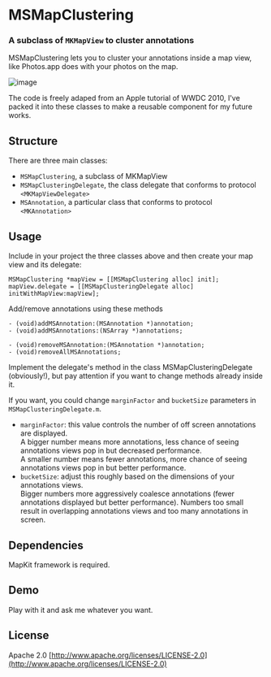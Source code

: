# MSMapClustering
### A subclass of `MKMapView` to cluster annotations

MSMapClustering lets you to cluster your annotations inside a map view, like Photos.app does with your photos on the map.

![image](http://f.cl.ly/items/0k0l2c1J3w3K053G3M1E/map_large2.gif)

The code is freely adaped from an Apple tutorial of WWDC 2010, I've packed it into these classes to make a reusable component for my future works.

## Structure

There are three main classes:

- `MSMapClustering`, a subclass of MKMapView
- `MSMapClusteringDelegate`, the class delegate that conforms to protocol `<MKMapViewDelegate>`
- `MSAnnotation`, a particular class that conforms to protocol `<MKAnnotation>`


## Usage

Include in your project the three classes above and then create your map view and its delegate:

    MSMapClustering *mapView = [[MSMapClustering alloc] init];
	mapView.delegate = [[MSMapClusteringDelegate alloc] initWithMapView:mapView];
	
Add/remove annotations using these methods

    - (void)addMSAnnotation:(MSAnnotation *)annotation;
    - (void)addMSAnnotations:(NSArray *)annotations;
    
    - (void)removeMSAnnotation:(MSAnnotation *)annotation;
    - (void)removeAllMSAnnotations;
    
Implement the delegate's method in the class MSMapClusteringDelegate (obviously!), but pay attention if you want to change methods already inside it.

If you want, you could change `marginFactor` and `bucketSize` parameters in `MSMapClusteringDelegate.m`.

- `marginFactor`: this value controls the number of off screen annotations are displayed.  
A bigger number means more annotations, less chance of seeing annotations views pop in but decreased performance.  
A smaller number means fewer annotations, more chance of seeing annotations views pop in but better performance.
- `bucketSize`: adjust this roughly based on the dimensions of your annotations views.  
Bigger numbers more aggressively coalesce annotations (fewer annotations displayed but better performance).
Numbers too small result in overlapping annotations views and too many annotations in screen.

## Dependencies

MapKit framework is required.

## Demo
Play with it and ask me whatever you want.
     

## License
Apache 2.0 [http://www.apache.org/licenses/LICENSE-2.0](http://www.apache.org/licenses/LICENSE-2.0)